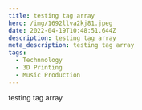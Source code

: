 ```yaml
---
title: testing tag array
hero: /img/1692llva2kj81.jpeg
date: 2022-04-19T10:48:51.644Z
description: testing tag array
meta_description: testing tag array
tags:
  - Technnology
  - 3D Printing
  - Music Production
---
```

testing tag array